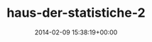 ---
title:		"haus-der-statistiche-2"
type:		"photos"
mediatype:		"upload"
description:		"TBC"
date:		"2014-02-09 15:38:19+00:00"
album:		"abandoned"
filename:		"haus-der-statistiche-2.md"
series:		""
cl_public_id:		"abandoned/haus-der-statistiche-2"
cl_version:		1497000117
format:		"tiff"
bytes:		5079364
width:		2560
height:		1440
colours:
- "#B1BBBC"
- "#292924"
- "#4C6471"
- "#7F8580"
- "#727F82"
- "#343A39"
- "#7A7B73"
- "#AEB5B2"
- "#16130F"
exposure_mode:		"Auto"
program:		"Aperture-priority AE"
aperture:		"16.0"
focal_length:		"50.0 mm"
iso:		"200"
shutter_speed:		"1/125"
metering:		"Multi-segment"
flash:		"Off, Did not fire"
white_balance:		"Custom"
colour_temp:		"4700"
has_crop:		"true"
orientation:		"Horizontal (normal)"
camera_model:		"NIKON D800"
lens_info:		"0mm f/0"
artist:		"No artist info"
x_resolution:		"300"
y_resolution:		"300"
---